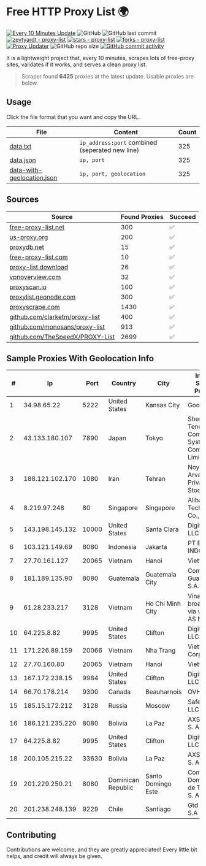 
# Free HTTP Proxy List 🌍

[![Every 10 Minutes Update](https://github.com/mertguvencli/http-proxy-list/actions/workflows/main.yml/badge.svg?branch=main)](https://github.com/mertguvencli/http-proxy-list/actions/workflows/main.yml)
![GitHub](https://img.shields.io/github/license/mertguvencli/http-proxy-list)
![GitHub last commit](https://img.shields.io/github/last-commit/mertguvencli/http-proxy-list)
[![zevtyardt - proxy-list](https://img.shields.io/static/v1?label=zevtyardt&message=proxy-list&color=blue&logo=github)](https://github.com/zevtyardt/proxy-list "Go to GitHub repo")
[![stars - proxy-list](https://img.shields.io/github/stars/zevtyardt/proxy-list?style=social)](https://github.com/zevtyardt/proxy-list)
[![forks - proxy-list](https://img.shields.io/github/forks/zevtyardt/proxy-list?style=social)](https://github.com/zevtyardt/proxy-list)
[![Proxy Updater](https://github.com/zevtyardt/proxy-list/workflows/Proxy%20Updater/badge.svg)](https://github.com/zevtyardt/proxy-list/actions?query=workflow:"Proxy+Updater")
![GitHub repo size](https://img.shields.io/github/repo-size/zevtyardt/proxy-list)
[![GitHub commit activity](https://img.shields.io/github/commit-activity/m/zevtyardt/proxy-list?logo=commits)](https://github.com/zevtyardt/proxy-list/commits/main)

It is a lightweight project that, every 10 minutes, scrapes lots of free-proxy sites, validates if it works, and serves a clean proxy list.

> Scraper found **6425** proxies at the latest update. Usable proxies are below.

## Usage

Click the file format that you want and copy the URL.

|File|Content|Count|
|----|-------|-----|
|[data.txt](https://raw.githubusercontent.com/mertguvencli/http-proxy-list/main/proxy-list/data.txt)|`ip_address:port` combined (seperated new line)|325|
|[data.json](https://raw.githubusercontent.com/mertguvencli/http-proxy-list/main/proxy-list/data.json)|`ip, port`|325|
|[data-with-geolocation.json](https://raw.githubusercontent.com/mertguvencli/http-proxy-list/main/proxy-list/data-with-geolocation.json)|`ip, port, geolocation`|325|

## Sources

|Source|Found Proxies|Succeed|
|------|-------------|-------|
|[free-proxy-list.net](https://free-proxy-list.net)|300|✅|
|[us-proxy.org](https://www.us-proxy.org)|200|✅|
|[proxydb.net](http://proxydb.net)|15|✅|
|[free-proxy-list.com](https://free-proxy-list.com/?page=&port=&type%5B%5D=http&type%5B%5D=https&up_time=0&search=Search)|10|✅|
|[proxy-list.download](https://www.proxy-list.download/HTTP)|26|✅|
|[vpnoverview.com](https://vpnoverview.com/privacy/anonymous-browsing/free-proxy-servers)|32|✅|
|[proxyscan.io](https://www.proxyscan.io)|100|✅|
|[proxylist.geonode.com](https://proxylist.geonode.com/api/proxy-list?limit=300&page=1&sort_by=lastChecked&sort_type=desc&protocols=http,https)|300|✅|
|[proxyscrape.com](https://api.proxyscrape.com/v2/?request=displayproxies&protocol=http&timeout=10000&country=all&ssl=all&anonymity=all)|1430|✅|
|[github.com/clarketm/proxy-list](https://raw.githubusercontent.com/clarketm/proxy-list/master/proxy-list-raw.txt)|400|✅|
|[github.com/monosans/proxy-list](https://raw.githubusercontent.com/monosans/proxy-list/main/proxies/http.txt)|913|✅|
|[github.com/TheSpeedX/PROXY-List](https://raw.githubusercontent.com/TheSpeedX/PROXY-List/master/http.txt)|2699|✅|


## Sample Proxies With Geolocation Info

|#|Ip|Port|Country|City|Internet Service Provider|
|-|--|----|-------|----|-------------------------|
|1|34.98.65.22|5222|United States|Kansas City|Google LLC|
|2|43.133.180.107|7890|Japan|Tokyo|Shenzhen Tencent Computer Systems Company Limited|
|3|188.121.102.170|1080|Iran|Tehran|Noyan Abr Arvan Co. ( Private Joint Stock)|
|4|8.219.97.248|80|Singapore|Singapore|Alibaba (US) Technology Co., Ltd.|
|5|143.198.145.132|10000|United States|Santa Clara|DigitalOcean, LLC|
|6|103.121.149.69|8080|Indonesia|Jakarta|PT EMERIO INDONESIA|
|7|27.70.161.127|20065|Vietnam|Hanoi|Viettel Group|
|8|181.189.135.90|8080|Guatemala|Guatemala City|Comcel Guatemala S.A.|
|9|61.28.233.217|3128|Vietnam|Ho Chi Minh City|Vinadata broadcast via vinagame AS Number|
|10|64.225.8.82|9995|United States|Clifton|DigitalOcean, LLC|
|11|171.226.89.159|20066|Vietnam|Nha Trang|Viettel Corporation|
|12|27.70.160.80|20065|Vietnam|Hanoi|Viettel Group|
|13|167.172.238.15|9984|United States|Clifton|DigitalOcean, LLC|
|14|66.70.178.214|9300|Canada|Beauharnois|OVH SAS|
|15|185.15.172.212|3128|Russia|Moscow|SafeData LLC|
|16|186.121.235.220|8080|Bolivia|La Paz|AXS Bolivia S. A.|
|17|64.225.8.82|9995|United States|Clifton|DigitalOcean, LLC|
|18|200.105.215.22|33630|Bolivia|La Paz|AXS Bolivia S. A.|
|19|201.229.250.21|8080|Dominican Republic|Santo Domingo Este|Compañía Dominicana de Teléfonos S. A.|
|20|201.238.248.139|9229|Chile|Santiago|Gtd Internet S.A|



## Contributing

Contributions are welcome, and they are greatly appreciated! Every
little bit helps, and credit will always be given.

